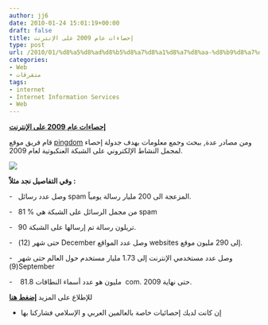 ```yaml
---
author: jj6
date: 2010-01-24 15:01:19+00:00
draft: false
title: إحصاءات عام 2009 على الإنترنت
type: post
url: /2010/01/%d8%a5%d8%ad%d8%b5%d8%a7%d8%a1%d8%a7%d8%aa-%d8%b9%d8%a7%d9%85-2009-%d8%b9%d9%84%d9%89-%d8%a7%d9%84%d8%a5%d9%86%d8%aa%d8%b1%d9%86%d8%aa/
categories:
- Web
- متفرقات
tags:
- internet
- Internet Information Services
- Web
---
```


[**إحصاءات عام 2009 على الإنترنت**](http://www.it-scoop.com/2010/01/%d8%a5%d8%ad%d8%b5%d8%a7%d8%a1%d8%a7%d8%aa-%d8%b9%d8%a7%d9%85-2009-%d8%b9%d9%84%d9%89-%d8%a7%d9%84%d8%a5%d9%86%d8%aa%d8%b1%d9%86%d8%aa/)


قام فريق موقع [pingdom](http://www.pingdom.com) ومن مصادر عدة, ببحث وجمع معلومات بهدف جدولة إحصاء لمجمل النشاط الإلكتروني على الشبكة العنكبوتية لعام 2009.


[![](http://farm5.static.flickr.com/4069/4295546114_5130d09d6a_o.png)
](http://www.it-scoop.com/2010/01/%d8%a5%d8%ad%d8%b5%d8%a7%d8%a1%d8%a7%d8%aa-%d8%b9%d8%a7%d9%85-2009-%d8%b9%d9%84%d9%89-%d8%a7%d9%84%d8%a5%d9%86%d8%aa%d8%b1%d9%86%d8%aa/)


**وفي التفاصيل نجد مثلاً :**

-   وصل عدد رسائل spam المزعجة الى 200 مليار رسالة يومياً.

-   81 % من مجمل الرسائل على الشبكة هي spam

-   90 تريلون رسالة تم إرسالها على الشبكة.

-   حتى شهر (12) December وصل عدد المواقع websites إلى 290 مليون موقع.

-   وصل عدد مستخدمي الإنترنت إلى 1.73 مليار مستخدم حول العالم حتى شهر (9)September

-    81.8 مليون هو عدد أسماء النطاقات  com. حتى نهاية 2009.

للإطلاع على المزيد [**إضغط هنا**](http://royal.pingdom.com/2010/01/22/internet-2009-in-numbers/)

- إن كانت لديك إحصائيات خاصة بالعالمين العربي و الإسلامي فشاركنا بها
